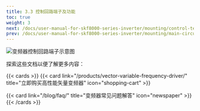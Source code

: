 ```yaml
---
title: 3.3 控制回路端子及功能
toc: true
weight: 3
next: /docs/user-manual-for-skf8000-series-inverter/mounting/control-terminals-and-functions/
prev: /docs/user-manual-for-skf8000-series-inverter/mounting/main-circuit-terminals-and-functions/
---
```


![变频器控制回路端子示意图](/images/kzhl.jpg "SKF8000系列通用变频器控制回路端子示意图")

探索这些文档以便了解更多内容：

{{< cards >}}
  {{< card link="/products/vector-variable-frequency-driver/" title="立即购买高性能矢量变频器" icon="shopping-cart" >}}

  {{< card link="/blog/faq/" title="变频器常见问题解答" icon="newspaper" >}}
{{< /cards >}}	
